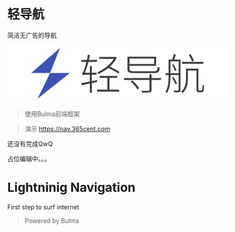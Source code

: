 # 轻导航
简洁无广告的导航

![logo](logo.png)
>使用Bulma前端框架

>演示
https://nav.365cent.com

还没有完成QwQ

占位编辑中。。。

# Lightninig Navigation
First step to surf internet

>Powered by Bulma

